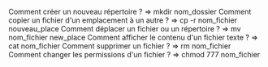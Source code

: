 Comment créer un nouveau répertoire ? => mkdir nom_dossier
Comment copier un fichier d'un emplacement à un autre ? => cp -r nom_fichier nouveau_place
Comment déplacer un fichier ou un répertoire ? => mv nom_fichier new_place
Comment afficher le contenu d'un fichier texte ? => cat nom_fichier
Comment supprimer un fichier ? => rm nom_fichier
Comment changer les permissions d'un fichier ? => chmod 777 nom_fichier
